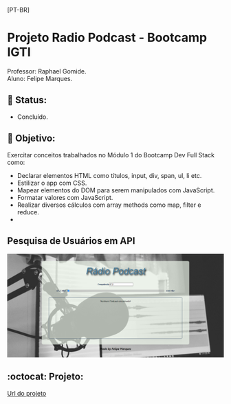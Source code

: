 [PT-BR]

# Projeto Radio Podcast - Bootcamp IGTI

Professor: Raphael Gomide.<br>
Aluno: Felipe Marques.

## :memo: Status:

- Concluído.

## :dart: Objetivo:

Exercitar conceitos trabalhados no Módulo 1 do Bootcamp Dev Full Stack como:

- Declarar elementos HTML como títulos, input, div, span, ul, li etc.<br>
- Estilizar o app com CSS.<br>
- Mapear elementos do DOM para serem manipulados com JavaScript.<br>
- Formatar valores com JavaScript.<br>
- Realizar diversos cálculos com array methods como map, filter e reduce.<br>
-

## Pesquisa de Usuários em API

![Pesquisa de Usuários](img/radio-podcast.png)

## :octocat: Projeto:

[Url do projeto](url)
